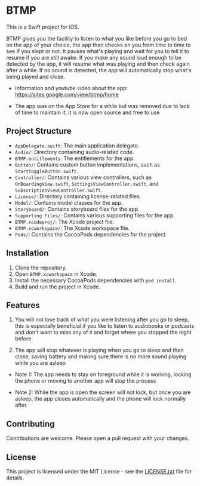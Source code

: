 # BTMP

This is a Swift project for iOS.

BTMP gives you the facility to listen to what you like before you go to bed on the app of your choice, the app then checks on you from time to time to see if you slept or not. It pauses what's playing and wait for you to tell it to resume if you are still awake. If you make any sound loud enough to be detected by the app, it will resume what was playing and then check again after a while. If no sound is detected, the app will automatically stop what's being played and close.

- Information and youtube video about the app: https://sites.google.com/view/btmp/home

- The app was on the App Store for a while but was removed due to lack of time to maintain it, it is now open source and free to use

## Project Structure

- `AppDelegate.swift`: The main application delegate.
- `Audio/`: Directory containing audio-related code.
- `BTMP.entitlements`: The entitlements for the app.
- `Button/`: Contains custom button implementations, such as `StartToggleButton.swift`.
- `Controller/`: Contains various view controllers, such as `OnBoardingView.swift`, `SettingsViewController.swift`, and `SubscriptionViewController.swift`.
- `License/`: Directory containing license-related files.
- `Model/`: Contains model classes for the app.
- `Storyboard/`: Contains storyboard files for the app.
- `Supporting Files/`: Contains various supporting files for the app.
- `BTMP.xcodeproj/`: The Xcode project file.
- `BTMP.xcworkspace/`: The Xcode workspace file.
- `Pods/`: Contains the CocoaPods dependencies for the project.

## Installation

1. Clone the repository.
2. Open `BTMP.xcworkspace` in Xcode.
3. Install the necessary CocoaPods dependencies with `pod install`.
4. Build and run the project in Xcode.

## Features

1. You will not lose track of what you were listening after you go to sleep, this is especially beneficial if you like to listen to audiobooks or podcasts and don't want to miss any of it and forget where you stopped the night before

2. The app will stop whatever is playing when you go to sleep and then close, saving battery and making sure there is no more sound playing while you are asleep

- Note 1: The app needs to stay on foreground while it is working, locking the phone or moving to another app will stop the process

- Note 2: While the app is open the screen will not lock, but once you are asleep, the app closes automatically and the phone will lock normally after.

## Contributing

Contributions are welcome. Please open a pull request with your changes.

## License

This project is licensed under the MIT License - see the [LICENSE.txt](BTMP/License/LICENSE.txt) file for details.
